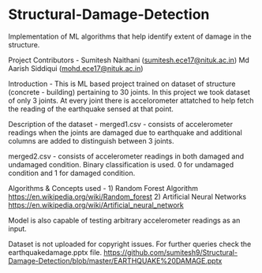 # Structural-Damage-Detection
Implementation of ML algorithms that help identify extent of damage in the structure.

Project Contributors - Sumitesh Naithani (sumitesh.ece17@nituk.ac.in) 
					   Md Aarish Siddiqui (mohd.ece17@nituk.ac.in)

Introduction - 
This is ML based project trained on dataset of structure (concrete - building) pertaining to 30 joints. In this project we took dataset of only 3 joints. At every joint there is accelorometer attatched to help fetch the reading of the earthquake sensed at that point.

Description of the dataset - 
merged1.csv - consists of accelerometer readings when the joints are damaged due to earthquake and additional columns are added to distinguish between 3 joints.

merged2.csv - consists of accelerometer readings in both damaged and undamaged condition. Binary classification is used. 0 for undamaged condition and 1 for damaged condition.

Algorithms & Concepts used - 1) Random Forest Algorithm  https://en.wikipedia.org/wiki/Random_forest
				  			 2) Artificial Neural Networks https://en.wikipedia.org/wiki/Artificial_neural_network  

Model is also capable of testing arbitrary accelerometer readings as an input.

Dataset is not uploaded for copyright issues.
For further queries check the earthquakedamage.pptx file. https://github.com/sumitesh9/Structural-Damage-Detection/blob/master/EARTHQUAKE%20DAMAGE.pptx
